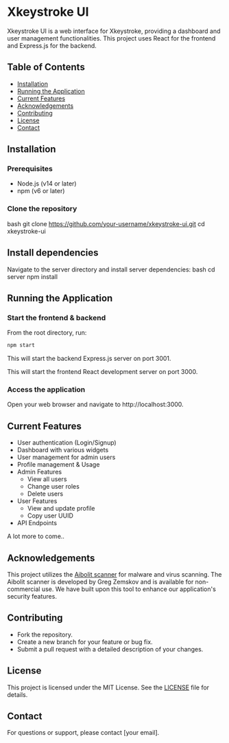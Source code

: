 # Xkeystroke UI

Xkeystroke UI is a web interface for Xkeystroke, providing a dashboard and user management functionalities. This project uses React for the frontend and Express.js for the backend.

## Table of Contents

- [Installation](#installation)
- [Running the Application](#running-the-application)
- [Current Features](#current-features)
- [Acknowledgements](#acknowledgements)
- [Contributing](#contributing)
- [License](#license)
- [Contact](#contact)

## Installation

### Prerequisites

- Node.js (v14 or later)
- npm (v6 or later)

### Clone the repository
bash
git clone https://github.com/your-username/xkeystroke-ui.git
cd xkeystroke-ui

## Install dependencies
Navigate to the server directory and install server dependencies:
bash
cd server
npm install

## Running the Application

### Start the frontend & backend
From the root directory, run:

```bash
npm start
```

This will start the backend Express.js server on port 3001.

This will start the frontend React development server on port 3000.

### Access the application
Open your web browser and navigate to http://localhost:3000.

## Current Features
- User authentication (Login/Signup)
- Dashboard with various widgets
- User management for admin users
- Profile management & Usage
- Admin Features
  - View all users
  - Change user roles
  - Delete users
- User Features
  - View and update profile
  - Copy user UUID
- API Endpoints

A lot more to come..

## Acknowledgements

This project utilizes the [Aibolit scanner](https://github.com/gregzem/aibolit) for malware and virus scanning. The Aibolit scanner is developed by Greg Zemskov and is available for non-commercial use. We have built upon this tool to enhance our application's security features.

## Contributing

- Fork the repository.
- Create a new branch for your feature or bug fix.
- Submit a pull request with a detailed description of your changes.

## License

This project is licensed under the MIT License. See the [LICENSE](LICENSE) file for details.

## Contact

For questions or support, please contact [your email].
